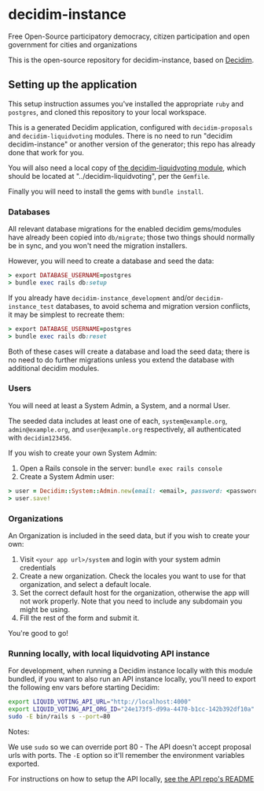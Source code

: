 # decidim-instance

Free Open-Source participatory democracy, citizen participation and open government for cities and organizations

This is the open-source repository for decidim-instance, based on [Decidim](https://github.com/decidim/decidim).

## Setting up the application

This setup instruction assumes you've installed the appropriate `ruby` and `postgres`, and cloned this repository to your local workspace. 

This is a generated Decidim application, configured with `decidim-proposals` and `decidim-liquidvoting` modules. There is no need to run "decidim decidim-instance" or another version of the generator; this repo has already done that work for you.

You will also need a local copy of [the decidim-liquidvoting module](https://github.com/liquidvotingio/decidim-liquidvoting), which should be located at "../decidim-liquidvoting", per the `Gemfile`.

Finally you will need to install the gems with `bundle install`.

### Databases

All relevant database migrations for the enabled decidim gems/modules have already been copied into `db/migrate`; those two things should normally be in sync, and you won't need the migration installers.

However, you will need to create a database and seed the data:

```ruby
> export DATABASE_USERNAME=postgres
> bundle exec rails db:setup
```

If you already have `decidim-instance_development` and/or `decidim-instance_test` databases, to avoid schema and migration version conflicts, it may be simplest to recreate them:
```ruby
> export DATABASE_USERNAME=postgres
> bundle exec rails db:reset
```

Both of these cases will create a database and load the seed data; there is no need to do further migrations unless you extend the database with additional decidim modules.

### Users

You will need at least a System Admin, a System, and a normal User.

The seeded data includes at least one of each, `system@example.org`, `admin@example.org`, and `user@example.org` respectively, all authenticated with `decidim123456`.

If you wish to create your own System Admin:

1. Open a Rails console in the server: `bundle exec rails console`
2. Create a System Admin user:
```ruby
> user = Decidim::System::Admin.new(email: <email>, password: <password>, password_confirmation: <password>)
> user.save!
```

### Organizations

An Organization is included in the seed data, but if you wish to create your own:

1. Visit `<your app url>/system` and login with your system admin credentials
2. Create a new organization. Check the locales you want to use for that organization, and select a default locale.
3. Set the correct default host for the organization, otherwise the app will not work properly. Note that you need to include any subdomain you might be using.
4. Fill the rest of the form and submit it.

You're good to go!

### Running locally, with local liquidvoting API instance

For development, when running a Decidim instance locally with this module bundled, if you want to also run an API instance locally, you'll need to export the following env vars before starting Decidim:

```bash
export LIQUID_VOTING_API_URL="http://localhost:4000" 
export LIQUID_VOTING_API_ORG_ID="24e173f5-d99a-4470-b1cc-142b392df10a"
sudo -E bin/rails s --port=80
```

Notes:

We use `sudo` so we can override port 80 - The API doesn't accept proposal urls with ports. The `-E` option so it'll remember the environment variables exported.

For instructions on how to setup the API locally, [see the API repo's README](https://github.com/liquidvotingio/api#local-setup)
